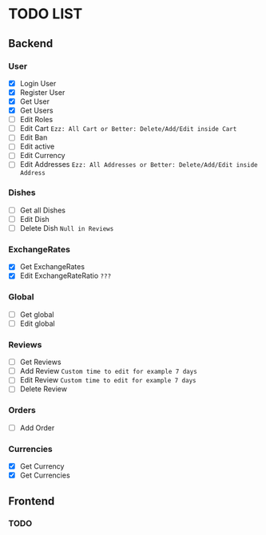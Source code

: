 # TODO LIST

## Backend
 
### **User**

- [X] Login User
- [X] Register User
- [X] Get User
- [X] Get Users
- [ ] Edit Roles
- [ ] Edit Cart `Ezz: All Cart or Better: Delete/Add/Edit inside Cart`
- [ ] Edit Ban
- [ ] Edit active
- [ ] Edit Currency
- [ ] Edit Addresses `Ezz: All Addresses or Better: Delete/Add/Edit inside Address`

### **Dishes**

- [ ] Get all Dishes
- [ ] Edit Dish
- [ ] Delete Dish `Null in Reviews`

### **ExchangeRates**

- [X] Get ExchangeRates
- [X] Edit ExchangeRateRatio `???`

### **Global**

- [ ] Get global
- [ ] Edit global
 
### **Reviews**

- [ ] Get Reviews
- [ ] Add Review `Custom time to edit for example 7 days`
- [ ] Edit Review `Custom time to edit for example 7 days`
- [ ] Delete Review

### **Orders**

- [ ] Add Order

### **Currencies**

- [X] Get Currency 
- [X] Get Currencies

## Frontend

### TODO